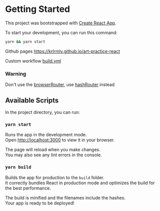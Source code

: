 # Getting Started

This project was bootstrapped with [Create React App](https://github.com/facebook/create-react-app).

To start your development, you can run this command:

```bash
yarn && yarn start
```

Github pages https://krlrmlv.github.io/art-practice-react

Custom workflow [build.yml](.github/workflows/build.yml)

### Warning

Don't use the [browserRouter](https://reactrouter.com/en/main/routers/create-browser-router), use [hashRouter](https://reactrouter.com/en/main/routers/create-hash-router) instead

## Available Scripts

In the project directory, you can run:

### `yarn start`

Runs the app in the development mode.\
Open [http://localhost:3000](http://localhost:3000) to view it in your browser.

The page will reload when you make changes.\
You may also see any lint errors in the console.

### `yarn build`

Builds the app for production to the `build` folder.\
It correctly bundles React in production mode and optimizes the build for the best performance.

The build is minified and the filenames include the hashes.\
Your app is ready to be deployed!
